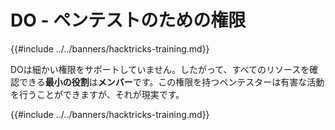 # DO - ペンテストのための権限

{{#include ../../banners/hacktricks-training.md}}

DOは細かい権限をサポートしていません。したがって、すべてのリソースを確認できる**最小の役割**は**メンバー**です。この権限を持つペンテスターは有害な活動を行うことができますが、それが現実です。

{{#include ../../banners/hacktricks-training.md}}
